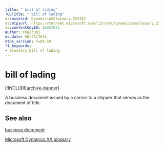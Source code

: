```yaml
---
title: " bill of lading"
TOCTitle: " bill of lading"
ms:assetid: DynamicsAXGlossary.235267
ms:mtpsurl: https://technet.microsoft.com/library/dynamicsaxglossary.235267(v=AX.60)
ms:contentKeyID: 36057871
author: Khairunj
ms.date: 08/25/2014
mtps_version: v=AX.60
f1_keywords:
- Glossary.bill of lading
---
```


# bill of lading


[!INCLUDE[archive-banner](includes/archive-banner.md)]

A business document issued by a carrier to a shipper that serves as the document of title.

## See also

[business document](business-document.md)

[Microsoft Dynamics AX glossary](glossary/microsoft-dynamics-ax-glossary.md)

  


